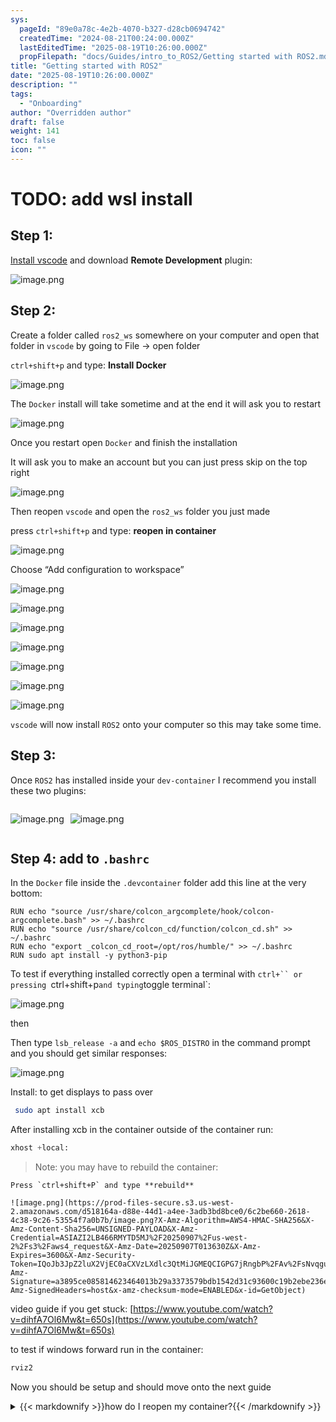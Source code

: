 ```yaml
---
sys:
  pageId: "89e0a78c-4e2b-4070-b327-d28cb0694742"
  createdTime: "2024-08-21T00:24:00.000Z"
  lastEditedTime: "2025-08-19T10:26:00.000Z"
  propFilepath: "docs/Guides/intro_to_ROS2/Getting started with ROS2.md"
title: "Getting started with ROS2"
date: "2025-08-19T10:26:00.000Z"
description: ""
tags:
  - "Onboarding"
author: "Overridden author"
draft: false
weight: 141
toc: false
icon: ""
---
```


# TODO: add wsl install

## Step 1:

[Install vscode](https://code.visualstudio.com/download) and download **Remote Development** plugin:

![image.png](https://prod-files-secure.s3.us-west-2.amazonaws.com/d518164a-d88e-44d1-a4ee-3adb3bd8bce0/efb52993-1881-4a40-b95e-6f020334f022/image.png?X-Amz-Algorithm=AWS4-HMAC-SHA256&X-Amz-Content-Sha256=UNSIGNED-PAYLOAD&X-Amz-Credential=ASIAZI2LB4666FG7DFWJ%2F20250907%2Fus-west-2%2Fs3%2Faws4_request&X-Amz-Date=20250907T013627Z&X-Amz-Expires=3600&X-Amz-Security-Token=IQoJb3JpZ2luX2VjEC0aCXVzLXdlc3QtMiJHMEUCIQDFfsblfCWb8gfGVpbePg5YALF9uLEgfsqtLzQhNzoppAIgRxnjvy8GpOjHI31MNIXWo0RHxZo3NpVnuU%2BzPQX0OVQqiAQIlv%2F%2F%2F%2F%2F%2F%2F%2F%2F%2FARAAGgw2Mzc0MjMxODM4MDUiDCWt51YklnKPfdoi3ircA54IAEC8bmAdt4Obu8zF1VAlxg0wKXJuz%2FaMG6P4OtfAuhtqcg9%2Bz8d6SWyAgnW8bnEfwa%2FQpuj7tHAJMUIsPGhoTIW4UDSTwXMuDXeF4YiH4aMZyCdu%2BZsKSF3l6j7l1j7r0DPVOyyCGRlLPmBLMh1SK6wklnTU8%2Fz%2BWYVCyYqW0VBItBjmPhRiuEtfp7zimunL1EbKcVq%2BUsf633LPc7vTbN89mR%2Fnfmd2Z3EYHm9caiRFxofsi9udiwF8UItz8exxL3NrXjoryJZHokoDj5uGFjIEi7KUTCvWSnw9%2F68IOHuvDIu095oSA6ksGI73QhzOPfYgvrzJ%2FR30NQOG1yOjq8sKZkUMpmW%2BT%2B5D4CCx%2F5IsodKpBlpVBy%2FHEx0wCTNyRGimXVuJC5RTzS2r0fIUcWBCvQ9S%2FYfFLE99V80HfYWdmfLcLVkEJgsYxNZP7PRBCcQi0u9lhMonRfjEeM8hbEgjzsHdBkReYVDHp6P6haX1BXbJ4ypTFr89VlOMxyL%2Fru9OZnfOHfxlzFZravAbmnQ%2F%2BPZJCHOly%2B3KUaRQBOAcZYTAve8j4NF886fezycNltn5se5Mpj5NUjpP9PAZdzR3e6j30G7%2FfdAIGimXTE83aTwhqgEssfspMKfE8sUGOqUBE4GBAk7faVH1csZnb7mq8lkYoe0OzILtSdq99U6xvdzKstq%2BC9joOQJ4THF2g6%2FUC%2F5JthQs%2BzY1va9VlRYWcbzyQM1N7l1Oaz5p7Xh9vRs%2FIziCO6DfFCBzSUjqLgvzEvFbAT65EyZuiYRaLUeGoTbSozi%2BYtvGCKUD2chsggZj%2BESyjJD3TJ9B2AI4zH9X75Dq1N%2Bi0AdhBVb8%2BNlWhmuwzeRd&X-Amz-Signature=1cae909007eab7c044ff2c2c7a5d9f72ec76855989de6bd9c21a8dec2f709ab6&X-Amz-SignedHeaders=host&x-amz-checksum-mode=ENABLED&x-id=GetObject)

## Step 2:

Create a folder called `ros2_ws` somewhere on your computer and open that folder in `vscode` by going to File → open folder 

`ctrl+shift+p` and type: **Install Docker**

![image.png](https://prod-files-secure.s3.us-west-2.amazonaws.com/d518164a-d88e-44d1-a4ee-3adb3bd8bce0/2269dc0e-1cd5-47ff-bceb-c04ad9b2eab0/image.png?X-Amz-Algorithm=AWS4-HMAC-SHA256&X-Amz-Content-Sha256=UNSIGNED-PAYLOAD&X-Amz-Credential=ASIAZI2LB4666FG7DFWJ%2F20250907%2Fus-west-2%2Fs3%2Faws4_request&X-Amz-Date=20250907T013627Z&X-Amz-Expires=3600&X-Amz-Security-Token=IQoJb3JpZ2luX2VjEC0aCXVzLXdlc3QtMiJHMEUCIQDFfsblfCWb8gfGVpbePg5YALF9uLEgfsqtLzQhNzoppAIgRxnjvy8GpOjHI31MNIXWo0RHxZo3NpVnuU%2BzPQX0OVQqiAQIlv%2F%2F%2F%2F%2F%2F%2F%2F%2F%2FARAAGgw2Mzc0MjMxODM4MDUiDCWt51YklnKPfdoi3ircA54IAEC8bmAdt4Obu8zF1VAlxg0wKXJuz%2FaMG6P4OtfAuhtqcg9%2Bz8d6SWyAgnW8bnEfwa%2FQpuj7tHAJMUIsPGhoTIW4UDSTwXMuDXeF4YiH4aMZyCdu%2BZsKSF3l6j7l1j7r0DPVOyyCGRlLPmBLMh1SK6wklnTU8%2Fz%2BWYVCyYqW0VBItBjmPhRiuEtfp7zimunL1EbKcVq%2BUsf633LPc7vTbN89mR%2Fnfmd2Z3EYHm9caiRFxofsi9udiwF8UItz8exxL3NrXjoryJZHokoDj5uGFjIEi7KUTCvWSnw9%2F68IOHuvDIu095oSA6ksGI73QhzOPfYgvrzJ%2FR30NQOG1yOjq8sKZkUMpmW%2BT%2B5D4CCx%2F5IsodKpBlpVBy%2FHEx0wCTNyRGimXVuJC5RTzS2r0fIUcWBCvQ9S%2FYfFLE99V80HfYWdmfLcLVkEJgsYxNZP7PRBCcQi0u9lhMonRfjEeM8hbEgjzsHdBkReYVDHp6P6haX1BXbJ4ypTFr89VlOMxyL%2Fru9OZnfOHfxlzFZravAbmnQ%2F%2BPZJCHOly%2B3KUaRQBOAcZYTAve8j4NF886fezycNltn5se5Mpj5NUjpP9PAZdzR3e6j30G7%2FfdAIGimXTE83aTwhqgEssfspMKfE8sUGOqUBE4GBAk7faVH1csZnb7mq8lkYoe0OzILtSdq99U6xvdzKstq%2BC9joOQJ4THF2g6%2FUC%2F5JthQs%2BzY1va9VlRYWcbzyQM1N7l1Oaz5p7Xh9vRs%2FIziCO6DfFCBzSUjqLgvzEvFbAT65EyZuiYRaLUeGoTbSozi%2BYtvGCKUD2chsggZj%2BESyjJD3TJ9B2AI4zH9X75Dq1N%2Bi0AdhBVb8%2BNlWhmuwzeRd&X-Amz-Signature=964c88d2cb260f5b32d6f29cac6d3364c7644972ec6cd39d5f226e94ee2c3fa0&X-Amz-SignedHeaders=host&x-amz-checksum-mode=ENABLED&x-id=GetObject)

The `Docker` install will take sometime and at the end it will ask you to restart

![image.png](https://prod-files-secure.s3.us-west-2.amazonaws.com/d518164a-d88e-44d1-a4ee-3adb3bd8bce0/ed233f78-be33-4b1f-b89c-9c346c0e961e/image.png?X-Amz-Algorithm=AWS4-HMAC-SHA256&X-Amz-Content-Sha256=UNSIGNED-PAYLOAD&X-Amz-Credential=ASIAZI2LB4666FG7DFWJ%2F20250907%2Fus-west-2%2Fs3%2Faws4_request&X-Amz-Date=20250907T013627Z&X-Amz-Expires=3600&X-Amz-Security-Token=IQoJb3JpZ2luX2VjEC0aCXVzLXdlc3QtMiJHMEUCIQDFfsblfCWb8gfGVpbePg5YALF9uLEgfsqtLzQhNzoppAIgRxnjvy8GpOjHI31MNIXWo0RHxZo3NpVnuU%2BzPQX0OVQqiAQIlv%2F%2F%2F%2F%2F%2F%2F%2F%2F%2FARAAGgw2Mzc0MjMxODM4MDUiDCWt51YklnKPfdoi3ircA54IAEC8bmAdt4Obu8zF1VAlxg0wKXJuz%2FaMG6P4OtfAuhtqcg9%2Bz8d6SWyAgnW8bnEfwa%2FQpuj7tHAJMUIsPGhoTIW4UDSTwXMuDXeF4YiH4aMZyCdu%2BZsKSF3l6j7l1j7r0DPVOyyCGRlLPmBLMh1SK6wklnTU8%2Fz%2BWYVCyYqW0VBItBjmPhRiuEtfp7zimunL1EbKcVq%2BUsf633LPc7vTbN89mR%2Fnfmd2Z3EYHm9caiRFxofsi9udiwF8UItz8exxL3NrXjoryJZHokoDj5uGFjIEi7KUTCvWSnw9%2F68IOHuvDIu095oSA6ksGI73QhzOPfYgvrzJ%2FR30NQOG1yOjq8sKZkUMpmW%2BT%2B5D4CCx%2F5IsodKpBlpVBy%2FHEx0wCTNyRGimXVuJC5RTzS2r0fIUcWBCvQ9S%2FYfFLE99V80HfYWdmfLcLVkEJgsYxNZP7PRBCcQi0u9lhMonRfjEeM8hbEgjzsHdBkReYVDHp6P6haX1BXbJ4ypTFr89VlOMxyL%2Fru9OZnfOHfxlzFZravAbmnQ%2F%2BPZJCHOly%2B3KUaRQBOAcZYTAve8j4NF886fezycNltn5se5Mpj5NUjpP9PAZdzR3e6j30G7%2FfdAIGimXTE83aTwhqgEssfspMKfE8sUGOqUBE4GBAk7faVH1csZnb7mq8lkYoe0OzILtSdq99U6xvdzKstq%2BC9joOQJ4THF2g6%2FUC%2F5JthQs%2BzY1va9VlRYWcbzyQM1N7l1Oaz5p7Xh9vRs%2FIziCO6DfFCBzSUjqLgvzEvFbAT65EyZuiYRaLUeGoTbSozi%2BYtvGCKUD2chsggZj%2BESyjJD3TJ9B2AI4zH9X75Dq1N%2Bi0AdhBVb8%2BNlWhmuwzeRd&X-Amz-Signature=d07f9d8e0c5bb90736a318cc871cb5f67de5d461697777c41849e940c8c6faab&X-Amz-SignedHeaders=host&x-amz-checksum-mode=ENABLED&x-id=GetObject)

Once you restart open `Docker` and finish the installation

It will ask you to make an account but you can just press skip on the top right

![image.png](https://prod-files-secure.s3.us-west-2.amazonaws.com/d518164a-d88e-44d1-a4ee-3adb3bd8bce0/21010ad9-1659-4fd9-9f59-9932a09b2a3d/image.png?X-Amz-Algorithm=AWS4-HMAC-SHA256&X-Amz-Content-Sha256=UNSIGNED-PAYLOAD&X-Amz-Credential=ASIAZI2LB4666FG7DFWJ%2F20250907%2Fus-west-2%2Fs3%2Faws4_request&X-Amz-Date=20250907T013627Z&X-Amz-Expires=3600&X-Amz-Security-Token=IQoJb3JpZ2luX2VjEC0aCXVzLXdlc3QtMiJHMEUCIQDFfsblfCWb8gfGVpbePg5YALF9uLEgfsqtLzQhNzoppAIgRxnjvy8GpOjHI31MNIXWo0RHxZo3NpVnuU%2BzPQX0OVQqiAQIlv%2F%2F%2F%2F%2F%2F%2F%2F%2F%2FARAAGgw2Mzc0MjMxODM4MDUiDCWt51YklnKPfdoi3ircA54IAEC8bmAdt4Obu8zF1VAlxg0wKXJuz%2FaMG6P4OtfAuhtqcg9%2Bz8d6SWyAgnW8bnEfwa%2FQpuj7tHAJMUIsPGhoTIW4UDSTwXMuDXeF4YiH4aMZyCdu%2BZsKSF3l6j7l1j7r0DPVOyyCGRlLPmBLMh1SK6wklnTU8%2Fz%2BWYVCyYqW0VBItBjmPhRiuEtfp7zimunL1EbKcVq%2BUsf633LPc7vTbN89mR%2Fnfmd2Z3EYHm9caiRFxofsi9udiwF8UItz8exxL3NrXjoryJZHokoDj5uGFjIEi7KUTCvWSnw9%2F68IOHuvDIu095oSA6ksGI73QhzOPfYgvrzJ%2FR30NQOG1yOjq8sKZkUMpmW%2BT%2B5D4CCx%2F5IsodKpBlpVBy%2FHEx0wCTNyRGimXVuJC5RTzS2r0fIUcWBCvQ9S%2FYfFLE99V80HfYWdmfLcLVkEJgsYxNZP7PRBCcQi0u9lhMonRfjEeM8hbEgjzsHdBkReYVDHp6P6haX1BXbJ4ypTFr89VlOMxyL%2Fru9OZnfOHfxlzFZravAbmnQ%2F%2BPZJCHOly%2B3KUaRQBOAcZYTAve8j4NF886fezycNltn5se5Mpj5NUjpP9PAZdzR3e6j30G7%2FfdAIGimXTE83aTwhqgEssfspMKfE8sUGOqUBE4GBAk7faVH1csZnb7mq8lkYoe0OzILtSdq99U6xvdzKstq%2BC9joOQJ4THF2g6%2FUC%2F5JthQs%2BzY1va9VlRYWcbzyQM1N7l1Oaz5p7Xh9vRs%2FIziCO6DfFCBzSUjqLgvzEvFbAT65EyZuiYRaLUeGoTbSozi%2BYtvGCKUD2chsggZj%2BESyjJD3TJ9B2AI4zH9X75Dq1N%2Bi0AdhBVb8%2BNlWhmuwzeRd&X-Amz-Signature=425ba69e4af33e8eb700ae4709e1e7c647e7ef363b1d68ff9a80af63c41c7e59&X-Amz-SignedHeaders=host&x-amz-checksum-mode=ENABLED&x-id=GetObject)

Then reopen `vscode` and open the `ros2_ws` folder you just made

press `ctrl+shift+p` and type: **reopen in container**

![image.png](https://prod-files-secure.s3.us-west-2.amazonaws.com/d518164a-d88e-44d1-a4ee-3adb3bd8bce0/4e93b8c2-41ad-488c-8095-c74205196118/image.png?X-Amz-Algorithm=AWS4-HMAC-SHA256&X-Amz-Content-Sha256=UNSIGNED-PAYLOAD&X-Amz-Credential=ASIAZI2LB4666FG7DFWJ%2F20250907%2Fus-west-2%2Fs3%2Faws4_request&X-Amz-Date=20250907T013627Z&X-Amz-Expires=3600&X-Amz-Security-Token=IQoJb3JpZ2luX2VjEC0aCXVzLXdlc3QtMiJHMEUCIQDFfsblfCWb8gfGVpbePg5YALF9uLEgfsqtLzQhNzoppAIgRxnjvy8GpOjHI31MNIXWo0RHxZo3NpVnuU%2BzPQX0OVQqiAQIlv%2F%2F%2F%2F%2F%2F%2F%2F%2F%2FARAAGgw2Mzc0MjMxODM4MDUiDCWt51YklnKPfdoi3ircA54IAEC8bmAdt4Obu8zF1VAlxg0wKXJuz%2FaMG6P4OtfAuhtqcg9%2Bz8d6SWyAgnW8bnEfwa%2FQpuj7tHAJMUIsPGhoTIW4UDSTwXMuDXeF4YiH4aMZyCdu%2BZsKSF3l6j7l1j7r0DPVOyyCGRlLPmBLMh1SK6wklnTU8%2Fz%2BWYVCyYqW0VBItBjmPhRiuEtfp7zimunL1EbKcVq%2BUsf633LPc7vTbN89mR%2Fnfmd2Z3EYHm9caiRFxofsi9udiwF8UItz8exxL3NrXjoryJZHokoDj5uGFjIEi7KUTCvWSnw9%2F68IOHuvDIu095oSA6ksGI73QhzOPfYgvrzJ%2FR30NQOG1yOjq8sKZkUMpmW%2BT%2B5D4CCx%2F5IsodKpBlpVBy%2FHEx0wCTNyRGimXVuJC5RTzS2r0fIUcWBCvQ9S%2FYfFLE99V80HfYWdmfLcLVkEJgsYxNZP7PRBCcQi0u9lhMonRfjEeM8hbEgjzsHdBkReYVDHp6P6haX1BXbJ4ypTFr89VlOMxyL%2Fru9OZnfOHfxlzFZravAbmnQ%2F%2BPZJCHOly%2B3KUaRQBOAcZYTAve8j4NF886fezycNltn5se5Mpj5NUjpP9PAZdzR3e6j30G7%2FfdAIGimXTE83aTwhqgEssfspMKfE8sUGOqUBE4GBAk7faVH1csZnb7mq8lkYoe0OzILtSdq99U6xvdzKstq%2BC9joOQJ4THF2g6%2FUC%2F5JthQs%2BzY1va9VlRYWcbzyQM1N7l1Oaz5p7Xh9vRs%2FIziCO6DfFCBzSUjqLgvzEvFbAT65EyZuiYRaLUeGoTbSozi%2BYtvGCKUD2chsggZj%2BESyjJD3TJ9B2AI4zH9X75Dq1N%2Bi0AdhBVb8%2BNlWhmuwzeRd&X-Amz-Signature=229c4350af2714d7a31c33de975ca9691091ee404ce363cee706283c3b033933&X-Amz-SignedHeaders=host&x-amz-checksum-mode=ENABLED&x-id=GetObject)

Choose “Add configuration to workspace”

![image.png](https://prod-files-secure.s3.us-west-2.amazonaws.com/d518164a-d88e-44d1-a4ee-3adb3bd8bce0/9560b282-5060-4989-ba37-97e7b2c22476/image.png?X-Amz-Algorithm=AWS4-HMAC-SHA256&X-Amz-Content-Sha256=UNSIGNED-PAYLOAD&X-Amz-Credential=ASIAZI2LB4666FG7DFWJ%2F20250907%2Fus-west-2%2Fs3%2Faws4_request&X-Amz-Date=20250907T013627Z&X-Amz-Expires=3600&X-Amz-Security-Token=IQoJb3JpZ2luX2VjEC0aCXVzLXdlc3QtMiJHMEUCIQDFfsblfCWb8gfGVpbePg5YALF9uLEgfsqtLzQhNzoppAIgRxnjvy8GpOjHI31MNIXWo0RHxZo3NpVnuU%2BzPQX0OVQqiAQIlv%2F%2F%2F%2F%2F%2F%2F%2F%2F%2FARAAGgw2Mzc0MjMxODM4MDUiDCWt51YklnKPfdoi3ircA54IAEC8bmAdt4Obu8zF1VAlxg0wKXJuz%2FaMG6P4OtfAuhtqcg9%2Bz8d6SWyAgnW8bnEfwa%2FQpuj7tHAJMUIsPGhoTIW4UDSTwXMuDXeF4YiH4aMZyCdu%2BZsKSF3l6j7l1j7r0DPVOyyCGRlLPmBLMh1SK6wklnTU8%2Fz%2BWYVCyYqW0VBItBjmPhRiuEtfp7zimunL1EbKcVq%2BUsf633LPc7vTbN89mR%2Fnfmd2Z3EYHm9caiRFxofsi9udiwF8UItz8exxL3NrXjoryJZHokoDj5uGFjIEi7KUTCvWSnw9%2F68IOHuvDIu095oSA6ksGI73QhzOPfYgvrzJ%2FR30NQOG1yOjq8sKZkUMpmW%2BT%2B5D4CCx%2F5IsodKpBlpVBy%2FHEx0wCTNyRGimXVuJC5RTzS2r0fIUcWBCvQ9S%2FYfFLE99V80HfYWdmfLcLVkEJgsYxNZP7PRBCcQi0u9lhMonRfjEeM8hbEgjzsHdBkReYVDHp6P6haX1BXbJ4ypTFr89VlOMxyL%2Fru9OZnfOHfxlzFZravAbmnQ%2F%2BPZJCHOly%2B3KUaRQBOAcZYTAve8j4NF886fezycNltn5se5Mpj5NUjpP9PAZdzR3e6j30G7%2FfdAIGimXTE83aTwhqgEssfspMKfE8sUGOqUBE4GBAk7faVH1csZnb7mq8lkYoe0OzILtSdq99U6xvdzKstq%2BC9joOQJ4THF2g6%2FUC%2F5JthQs%2BzY1va9VlRYWcbzyQM1N7l1Oaz5p7Xh9vRs%2FIziCO6DfFCBzSUjqLgvzEvFbAT65EyZuiYRaLUeGoTbSozi%2BYtvGCKUD2chsggZj%2BESyjJD3TJ9B2AI4zH9X75Dq1N%2Bi0AdhBVb8%2BNlWhmuwzeRd&X-Amz-Signature=92926e998b423b9b6e74dc618013110e0b37cbf5c7365301cafb61eb8ca8dc7c&X-Amz-SignedHeaders=host&x-amz-checksum-mode=ENABLED&x-id=GetObject)

![image.png](https://prod-files-secure.s3.us-west-2.amazonaws.com/d518164a-d88e-44d1-a4ee-3adb3bd8bce0/2ee63f81-886b-48e8-a553-dc6e5eac99e4/image.png?X-Amz-Algorithm=AWS4-HMAC-SHA256&X-Amz-Content-Sha256=UNSIGNED-PAYLOAD&X-Amz-Credential=ASIAZI2LB4666FG7DFWJ%2F20250907%2Fus-west-2%2Fs3%2Faws4_request&X-Amz-Date=20250907T013627Z&X-Amz-Expires=3600&X-Amz-Security-Token=IQoJb3JpZ2luX2VjEC0aCXVzLXdlc3QtMiJHMEUCIQDFfsblfCWb8gfGVpbePg5YALF9uLEgfsqtLzQhNzoppAIgRxnjvy8GpOjHI31MNIXWo0RHxZo3NpVnuU%2BzPQX0OVQqiAQIlv%2F%2F%2F%2F%2F%2F%2F%2F%2F%2FARAAGgw2Mzc0MjMxODM4MDUiDCWt51YklnKPfdoi3ircA54IAEC8bmAdt4Obu8zF1VAlxg0wKXJuz%2FaMG6P4OtfAuhtqcg9%2Bz8d6SWyAgnW8bnEfwa%2FQpuj7tHAJMUIsPGhoTIW4UDSTwXMuDXeF4YiH4aMZyCdu%2BZsKSF3l6j7l1j7r0DPVOyyCGRlLPmBLMh1SK6wklnTU8%2Fz%2BWYVCyYqW0VBItBjmPhRiuEtfp7zimunL1EbKcVq%2BUsf633LPc7vTbN89mR%2Fnfmd2Z3EYHm9caiRFxofsi9udiwF8UItz8exxL3NrXjoryJZHokoDj5uGFjIEi7KUTCvWSnw9%2F68IOHuvDIu095oSA6ksGI73QhzOPfYgvrzJ%2FR30NQOG1yOjq8sKZkUMpmW%2BT%2B5D4CCx%2F5IsodKpBlpVBy%2FHEx0wCTNyRGimXVuJC5RTzS2r0fIUcWBCvQ9S%2FYfFLE99V80HfYWdmfLcLVkEJgsYxNZP7PRBCcQi0u9lhMonRfjEeM8hbEgjzsHdBkReYVDHp6P6haX1BXbJ4ypTFr89VlOMxyL%2Fru9OZnfOHfxlzFZravAbmnQ%2F%2BPZJCHOly%2B3KUaRQBOAcZYTAve8j4NF886fezycNltn5se5Mpj5NUjpP9PAZdzR3e6j30G7%2FfdAIGimXTE83aTwhqgEssfspMKfE8sUGOqUBE4GBAk7faVH1csZnb7mq8lkYoe0OzILtSdq99U6xvdzKstq%2BC9joOQJ4THF2g6%2FUC%2F5JthQs%2BzY1va9VlRYWcbzyQM1N7l1Oaz5p7Xh9vRs%2FIziCO6DfFCBzSUjqLgvzEvFbAT65EyZuiYRaLUeGoTbSozi%2BYtvGCKUD2chsggZj%2BESyjJD3TJ9B2AI4zH9X75Dq1N%2Bi0AdhBVb8%2BNlWhmuwzeRd&X-Amz-Signature=ed13595102a1d7efb028a5211ff911c85ee0a81897afab56f5bc8e8148ae6141&X-Amz-SignedHeaders=host&x-amz-checksum-mode=ENABLED&x-id=GetObject)

![image.png](https://prod-files-secure.s3.us-west-2.amazonaws.com/d518164a-d88e-44d1-a4ee-3adb3bd8bce0/e0fd626c-c8b6-4b2c-95d1-fa4c26514504/image.png?X-Amz-Algorithm=AWS4-HMAC-SHA256&X-Amz-Content-Sha256=UNSIGNED-PAYLOAD&X-Amz-Credential=ASIAZI2LB4666FG7DFWJ%2F20250907%2Fus-west-2%2Fs3%2Faws4_request&X-Amz-Date=20250907T013627Z&X-Amz-Expires=3600&X-Amz-Security-Token=IQoJb3JpZ2luX2VjEC0aCXVzLXdlc3QtMiJHMEUCIQDFfsblfCWb8gfGVpbePg5YALF9uLEgfsqtLzQhNzoppAIgRxnjvy8GpOjHI31MNIXWo0RHxZo3NpVnuU%2BzPQX0OVQqiAQIlv%2F%2F%2F%2F%2F%2F%2F%2F%2F%2FARAAGgw2Mzc0MjMxODM4MDUiDCWt51YklnKPfdoi3ircA54IAEC8bmAdt4Obu8zF1VAlxg0wKXJuz%2FaMG6P4OtfAuhtqcg9%2Bz8d6SWyAgnW8bnEfwa%2FQpuj7tHAJMUIsPGhoTIW4UDSTwXMuDXeF4YiH4aMZyCdu%2BZsKSF3l6j7l1j7r0DPVOyyCGRlLPmBLMh1SK6wklnTU8%2Fz%2BWYVCyYqW0VBItBjmPhRiuEtfp7zimunL1EbKcVq%2BUsf633LPc7vTbN89mR%2Fnfmd2Z3EYHm9caiRFxofsi9udiwF8UItz8exxL3NrXjoryJZHokoDj5uGFjIEi7KUTCvWSnw9%2F68IOHuvDIu095oSA6ksGI73QhzOPfYgvrzJ%2FR30NQOG1yOjq8sKZkUMpmW%2BT%2B5D4CCx%2F5IsodKpBlpVBy%2FHEx0wCTNyRGimXVuJC5RTzS2r0fIUcWBCvQ9S%2FYfFLE99V80HfYWdmfLcLVkEJgsYxNZP7PRBCcQi0u9lhMonRfjEeM8hbEgjzsHdBkReYVDHp6P6haX1BXbJ4ypTFr89VlOMxyL%2Fru9OZnfOHfxlzFZravAbmnQ%2F%2BPZJCHOly%2B3KUaRQBOAcZYTAve8j4NF886fezycNltn5se5Mpj5NUjpP9PAZdzR3e6j30G7%2FfdAIGimXTE83aTwhqgEssfspMKfE8sUGOqUBE4GBAk7faVH1csZnb7mq8lkYoe0OzILtSdq99U6xvdzKstq%2BC9joOQJ4THF2g6%2FUC%2F5JthQs%2BzY1va9VlRYWcbzyQM1N7l1Oaz5p7Xh9vRs%2FIziCO6DfFCBzSUjqLgvzEvFbAT65EyZuiYRaLUeGoTbSozi%2BYtvGCKUD2chsggZj%2BESyjJD3TJ9B2AI4zH9X75Dq1N%2Bi0AdhBVb8%2BNlWhmuwzeRd&X-Amz-Signature=1ec39dfb90a40f9f91b3fd7563f33cfefa764ebafea8c50d9a524a93ba9d4601&X-Amz-SignedHeaders=host&x-amz-checksum-mode=ENABLED&x-id=GetObject)

![image.png](https://prod-files-secure.s3.us-west-2.amazonaws.com/d518164a-d88e-44d1-a4ee-3adb3bd8bce0/a2e13f50-d2ab-4719-a4c2-7ced634bfc9d/image.png?X-Amz-Algorithm=AWS4-HMAC-SHA256&X-Amz-Content-Sha256=UNSIGNED-PAYLOAD&X-Amz-Credential=ASIAZI2LB4666FG7DFWJ%2F20250907%2Fus-west-2%2Fs3%2Faws4_request&X-Amz-Date=20250907T013627Z&X-Amz-Expires=3600&X-Amz-Security-Token=IQoJb3JpZ2luX2VjEC0aCXVzLXdlc3QtMiJHMEUCIQDFfsblfCWb8gfGVpbePg5YALF9uLEgfsqtLzQhNzoppAIgRxnjvy8GpOjHI31MNIXWo0RHxZo3NpVnuU%2BzPQX0OVQqiAQIlv%2F%2F%2F%2F%2F%2F%2F%2F%2F%2FARAAGgw2Mzc0MjMxODM4MDUiDCWt51YklnKPfdoi3ircA54IAEC8bmAdt4Obu8zF1VAlxg0wKXJuz%2FaMG6P4OtfAuhtqcg9%2Bz8d6SWyAgnW8bnEfwa%2FQpuj7tHAJMUIsPGhoTIW4UDSTwXMuDXeF4YiH4aMZyCdu%2BZsKSF3l6j7l1j7r0DPVOyyCGRlLPmBLMh1SK6wklnTU8%2Fz%2BWYVCyYqW0VBItBjmPhRiuEtfp7zimunL1EbKcVq%2BUsf633LPc7vTbN89mR%2Fnfmd2Z3EYHm9caiRFxofsi9udiwF8UItz8exxL3NrXjoryJZHokoDj5uGFjIEi7KUTCvWSnw9%2F68IOHuvDIu095oSA6ksGI73QhzOPfYgvrzJ%2FR30NQOG1yOjq8sKZkUMpmW%2BT%2B5D4CCx%2F5IsodKpBlpVBy%2FHEx0wCTNyRGimXVuJC5RTzS2r0fIUcWBCvQ9S%2FYfFLE99V80HfYWdmfLcLVkEJgsYxNZP7PRBCcQi0u9lhMonRfjEeM8hbEgjzsHdBkReYVDHp6P6haX1BXbJ4ypTFr89VlOMxyL%2Fru9OZnfOHfxlzFZravAbmnQ%2F%2BPZJCHOly%2B3KUaRQBOAcZYTAve8j4NF886fezycNltn5se5Mpj5NUjpP9PAZdzR3e6j30G7%2FfdAIGimXTE83aTwhqgEssfspMKfE8sUGOqUBE4GBAk7faVH1csZnb7mq8lkYoe0OzILtSdq99U6xvdzKstq%2BC9joOQJ4THF2g6%2FUC%2F5JthQs%2BzY1va9VlRYWcbzyQM1N7l1Oaz5p7Xh9vRs%2FIziCO6DfFCBzSUjqLgvzEvFbAT65EyZuiYRaLUeGoTbSozi%2BYtvGCKUD2chsggZj%2BESyjJD3TJ9B2AI4zH9X75Dq1N%2Bi0AdhBVb8%2BNlWhmuwzeRd&X-Amz-Signature=e76889b6927dfd0c8bee0be165c5147f7938cbf9e94f73a5b48d5a86cf7f848d&X-Amz-SignedHeaders=host&x-amz-checksum-mode=ENABLED&x-id=GetObject)

![image.png](https://prod-files-secure.s3.us-west-2.amazonaws.com/d518164a-d88e-44d1-a4ee-3adb3bd8bce0/6cc478ad-aaba-4bf7-9fcc-403277ab896c/image.png?X-Amz-Algorithm=AWS4-HMAC-SHA256&X-Amz-Content-Sha256=UNSIGNED-PAYLOAD&X-Amz-Credential=ASIAZI2LB4666FG7DFWJ%2F20250907%2Fus-west-2%2Fs3%2Faws4_request&X-Amz-Date=20250907T013627Z&X-Amz-Expires=3600&X-Amz-Security-Token=IQoJb3JpZ2luX2VjEC0aCXVzLXdlc3QtMiJHMEUCIQDFfsblfCWb8gfGVpbePg5YALF9uLEgfsqtLzQhNzoppAIgRxnjvy8GpOjHI31MNIXWo0RHxZo3NpVnuU%2BzPQX0OVQqiAQIlv%2F%2F%2F%2F%2F%2F%2F%2F%2F%2FARAAGgw2Mzc0MjMxODM4MDUiDCWt51YklnKPfdoi3ircA54IAEC8bmAdt4Obu8zF1VAlxg0wKXJuz%2FaMG6P4OtfAuhtqcg9%2Bz8d6SWyAgnW8bnEfwa%2FQpuj7tHAJMUIsPGhoTIW4UDSTwXMuDXeF4YiH4aMZyCdu%2BZsKSF3l6j7l1j7r0DPVOyyCGRlLPmBLMh1SK6wklnTU8%2Fz%2BWYVCyYqW0VBItBjmPhRiuEtfp7zimunL1EbKcVq%2BUsf633LPc7vTbN89mR%2Fnfmd2Z3EYHm9caiRFxofsi9udiwF8UItz8exxL3NrXjoryJZHokoDj5uGFjIEi7KUTCvWSnw9%2F68IOHuvDIu095oSA6ksGI73QhzOPfYgvrzJ%2FR30NQOG1yOjq8sKZkUMpmW%2BT%2B5D4CCx%2F5IsodKpBlpVBy%2FHEx0wCTNyRGimXVuJC5RTzS2r0fIUcWBCvQ9S%2FYfFLE99V80HfYWdmfLcLVkEJgsYxNZP7PRBCcQi0u9lhMonRfjEeM8hbEgjzsHdBkReYVDHp6P6haX1BXbJ4ypTFr89VlOMxyL%2Fru9OZnfOHfxlzFZravAbmnQ%2F%2BPZJCHOly%2B3KUaRQBOAcZYTAve8j4NF886fezycNltn5se5Mpj5NUjpP9PAZdzR3e6j30G7%2FfdAIGimXTE83aTwhqgEssfspMKfE8sUGOqUBE4GBAk7faVH1csZnb7mq8lkYoe0OzILtSdq99U6xvdzKstq%2BC9joOQJ4THF2g6%2FUC%2F5JthQs%2BzY1va9VlRYWcbzyQM1N7l1Oaz5p7Xh9vRs%2FIziCO6DfFCBzSUjqLgvzEvFbAT65EyZuiYRaLUeGoTbSozi%2BYtvGCKUD2chsggZj%2BESyjJD3TJ9B2AI4zH9X75Dq1N%2Bi0AdhBVb8%2BNlWhmuwzeRd&X-Amz-Signature=b2574b9f69bd7a857882b76bc028191ddc6815e78308ee16b69e0e4952ecd4af&X-Amz-SignedHeaders=host&x-amz-checksum-mode=ENABLED&x-id=GetObject)

![image.png](https://prod-files-secure.s3.us-west-2.amazonaws.com/d518164a-d88e-44d1-a4ee-3adb3bd8bce0/53255b28-f75e-430f-b9e3-c0ac8577e42b/image.png?X-Amz-Algorithm=AWS4-HMAC-SHA256&X-Amz-Content-Sha256=UNSIGNED-PAYLOAD&X-Amz-Credential=ASIAZI2LB4666FG7DFWJ%2F20250907%2Fus-west-2%2Fs3%2Faws4_request&X-Amz-Date=20250907T013627Z&X-Amz-Expires=3600&X-Amz-Security-Token=IQoJb3JpZ2luX2VjEC0aCXVzLXdlc3QtMiJHMEUCIQDFfsblfCWb8gfGVpbePg5YALF9uLEgfsqtLzQhNzoppAIgRxnjvy8GpOjHI31MNIXWo0RHxZo3NpVnuU%2BzPQX0OVQqiAQIlv%2F%2F%2F%2F%2F%2F%2F%2F%2F%2FARAAGgw2Mzc0MjMxODM4MDUiDCWt51YklnKPfdoi3ircA54IAEC8bmAdt4Obu8zF1VAlxg0wKXJuz%2FaMG6P4OtfAuhtqcg9%2Bz8d6SWyAgnW8bnEfwa%2FQpuj7tHAJMUIsPGhoTIW4UDSTwXMuDXeF4YiH4aMZyCdu%2BZsKSF3l6j7l1j7r0DPVOyyCGRlLPmBLMh1SK6wklnTU8%2Fz%2BWYVCyYqW0VBItBjmPhRiuEtfp7zimunL1EbKcVq%2BUsf633LPc7vTbN89mR%2Fnfmd2Z3EYHm9caiRFxofsi9udiwF8UItz8exxL3NrXjoryJZHokoDj5uGFjIEi7KUTCvWSnw9%2F68IOHuvDIu095oSA6ksGI73QhzOPfYgvrzJ%2FR30NQOG1yOjq8sKZkUMpmW%2BT%2B5D4CCx%2F5IsodKpBlpVBy%2FHEx0wCTNyRGimXVuJC5RTzS2r0fIUcWBCvQ9S%2FYfFLE99V80HfYWdmfLcLVkEJgsYxNZP7PRBCcQi0u9lhMonRfjEeM8hbEgjzsHdBkReYVDHp6P6haX1BXbJ4ypTFr89VlOMxyL%2Fru9OZnfOHfxlzFZravAbmnQ%2F%2BPZJCHOly%2B3KUaRQBOAcZYTAve8j4NF886fezycNltn5se5Mpj5NUjpP9PAZdzR3e6j30G7%2FfdAIGimXTE83aTwhqgEssfspMKfE8sUGOqUBE4GBAk7faVH1csZnb7mq8lkYoe0OzILtSdq99U6xvdzKstq%2BC9joOQJ4THF2g6%2FUC%2F5JthQs%2BzY1va9VlRYWcbzyQM1N7l1Oaz5p7Xh9vRs%2FIziCO6DfFCBzSUjqLgvzEvFbAT65EyZuiYRaLUeGoTbSozi%2BYtvGCKUD2chsggZj%2BESyjJD3TJ9B2AI4zH9X75Dq1N%2Bi0AdhBVb8%2BNlWhmuwzeRd&X-Amz-Signature=8379d3c0b19a53f4e0994ad2c6c443723e4e7e38e9bf9c97982881b6feed65ce&X-Amz-SignedHeaders=host&x-amz-checksum-mode=ENABLED&x-id=GetObject)

![image.png](https://prod-files-secure.s3.us-west-2.amazonaws.com/d518164a-d88e-44d1-a4ee-3adb3bd8bce0/7c562767-5af9-4ffb-97d1-327bcdf4ee00/image.png?X-Amz-Algorithm=AWS4-HMAC-SHA256&X-Amz-Content-Sha256=UNSIGNED-PAYLOAD&X-Amz-Credential=ASIAZI2LB4666FG7DFWJ%2F20250907%2Fus-west-2%2Fs3%2Faws4_request&X-Amz-Date=20250907T013627Z&X-Amz-Expires=3600&X-Amz-Security-Token=IQoJb3JpZ2luX2VjEC0aCXVzLXdlc3QtMiJHMEUCIQDFfsblfCWb8gfGVpbePg5YALF9uLEgfsqtLzQhNzoppAIgRxnjvy8GpOjHI31MNIXWo0RHxZo3NpVnuU%2BzPQX0OVQqiAQIlv%2F%2F%2F%2F%2F%2F%2F%2F%2F%2FARAAGgw2Mzc0MjMxODM4MDUiDCWt51YklnKPfdoi3ircA54IAEC8bmAdt4Obu8zF1VAlxg0wKXJuz%2FaMG6P4OtfAuhtqcg9%2Bz8d6SWyAgnW8bnEfwa%2FQpuj7tHAJMUIsPGhoTIW4UDSTwXMuDXeF4YiH4aMZyCdu%2BZsKSF3l6j7l1j7r0DPVOyyCGRlLPmBLMh1SK6wklnTU8%2Fz%2BWYVCyYqW0VBItBjmPhRiuEtfp7zimunL1EbKcVq%2BUsf633LPc7vTbN89mR%2Fnfmd2Z3EYHm9caiRFxofsi9udiwF8UItz8exxL3NrXjoryJZHokoDj5uGFjIEi7KUTCvWSnw9%2F68IOHuvDIu095oSA6ksGI73QhzOPfYgvrzJ%2FR30NQOG1yOjq8sKZkUMpmW%2BT%2B5D4CCx%2F5IsodKpBlpVBy%2FHEx0wCTNyRGimXVuJC5RTzS2r0fIUcWBCvQ9S%2FYfFLE99V80HfYWdmfLcLVkEJgsYxNZP7PRBCcQi0u9lhMonRfjEeM8hbEgjzsHdBkReYVDHp6P6haX1BXbJ4ypTFr89VlOMxyL%2Fru9OZnfOHfxlzFZravAbmnQ%2F%2BPZJCHOly%2B3KUaRQBOAcZYTAve8j4NF886fezycNltn5se5Mpj5NUjpP9PAZdzR3e6j30G7%2FfdAIGimXTE83aTwhqgEssfspMKfE8sUGOqUBE4GBAk7faVH1csZnb7mq8lkYoe0OzILtSdq99U6xvdzKstq%2BC9joOQJ4THF2g6%2FUC%2F5JthQs%2BzY1va9VlRYWcbzyQM1N7l1Oaz5p7Xh9vRs%2FIziCO6DfFCBzSUjqLgvzEvFbAT65EyZuiYRaLUeGoTbSozi%2BYtvGCKUD2chsggZj%2BESyjJD3TJ9B2AI4zH9X75Dq1N%2Bi0AdhBVb8%2BNlWhmuwzeRd&X-Amz-Signature=6b90fe5ed4be125f675f83819a7f27c0d7b61bd0e82d77dccb531a7a6878070a&X-Amz-SignedHeaders=host&x-amz-checksum-mode=ENABLED&x-id=GetObject)

`vscode` will now install `ROS2` onto your computer so this may take some time.

## Step 3:

Once `ROS2` has installed inside your `dev-container` I recommend you install these two plugins:

<div style="display: flex;flex-direction: row; column-gap:10px; justify-content: left;">
<div>

![image.png](https://prod-files-secure.s3.us-west-2.amazonaws.com/d518164a-d88e-44d1-a4ee-3adb3bd8bce0/3fc3d550-5a54-4ba1-ba6b-faa01cdb7369/image.png?X-Amz-Algorithm=AWS4-HMAC-SHA256&X-Amz-Content-Sha256=UNSIGNED-PAYLOAD&X-Amz-Credential=ASIAZI2LB466XSI44MKO%2F20250907%2Fus-west-2%2Fs3%2Faws4_request&X-Amz-Date=20250907T013630Z&X-Amz-Expires=3600&X-Amz-Security-Token=IQoJb3JpZ2luX2VjEC0aCXVzLXdlc3QtMiJHMEUCIQC2LrpbQ%2FKKBBPiYqSM1zZpbsfamjChlln4snoUH9lZnwIgQwHiO64BZZpisg93arHSiMgF6JW%2F1BKm6Vl6rxiOr44qiAQIlv%2F%2F%2F%2F%2F%2F%2F%2F%2F%2FARAAGgw2Mzc0MjMxODM4MDUiDPyGnNucwBZdbG0nAircA8GOw0KBeoqmgatw%2FT1k31N%2FuU0fc75q5k9XeN3BCEImizCSHgm5zX%2FMygd5ygY5XbCE69Q0Q8p4i6b4ICLEI7F9Hgj%2BDmpzRQCK74%2Fw63XGGzPknCUSwgS73DlKR3G8w2CACIY%2FQNQG7yCQkMpfhbeaIYKVC9yEg2TKvZAnsbILDZXh841hNOJGWuWTUVrXu2MuHJhGJhY5gdZWa1o5ZSM6BMx1DI66HoY07gqvA9AIIVT9QQlQyypdYDM5qhmNy9dx24xuCI6r8yhZXvABiI2%2FgaI4rBrXiwcC9Y65EtWtcEpglzm%2Bs2RcpmBNuOTwKfrPVUUyxGgYY%2F7BNcjReKq1v3%2FElHvQsCNMEghMMklcw3RQoysNw6Hkcpch1YfOvcFvrNVZO4eJUw8bwOt9avnOdyHgveaYhQeyaaX99ggfcZZZn0U788SRteZriK9NsUjLSG2kDWryoUvBdq7oR97ptStZSL2Q47JIWtCIBXToyEcFtGox6LxM3rgzFM3UDfs5HLFL2Os4f4cbz6sk2b4u4%2BW%2BhN%2B8uz1LJr8B5IXsJs2l9RRrXqw%2ByMmsG4ZDaVRG7Pugmvf2mO9QObub0P88ijJTp13aeZealFr8lZtRGavumY09cRMCy%2BwRMNrD8sUGOqUB6nd2m5DrhkpnzhQskZgclTz0VAV%2FI361J38Ks%2Ff%2BsA9RBjwGusYrok6X7jLZFTKUp%2BA9oHxoZUo9LyXnPxAIVOd2poQu8iIfcqKEZnxOg%2BxLS3anpZcXdeCmjTaU%2FArVpjNUYGLBladlIwIPxsgwNi%2Fcm%2FmWkKzbMPUwHI0wOf2YTwrT8b%2F6atoDZbHBX8HNWxRcU8zgzLmsqP7pbsNk%2BHCb20Ih&X-Amz-Signature=6c3f7afe310fc8bb2728ff8cd8c4b83124fdb3ff0589070364074ae318303766&X-Amz-SignedHeaders=host&x-amz-checksum-mode=ENABLED&x-id=GetObject)

</div>
<div>

![image.png](https://prod-files-secure.s3.us-west-2.amazonaws.com/d518164a-d88e-44d1-a4ee-3adb3bd8bce0/d994cc66-13c2-4093-a5a3-f84cf4601a82/image.png?X-Amz-Algorithm=AWS4-HMAC-SHA256&X-Amz-Content-Sha256=UNSIGNED-PAYLOAD&X-Amz-Credential=ASIAZI2LB4664AU63YTS%2F20250907%2Fus-west-2%2Fs3%2Faws4_request&X-Amz-Date=20250907T013630Z&X-Amz-Expires=3600&X-Amz-Security-Token=IQoJb3JpZ2luX2VjEC0aCXVzLXdlc3QtMiJIMEYCIQDq%2FDrRvcwPTbZGeE7A1nEyIe%2BX7q%2BC73xMPV9bEmXDFwIhANWKhA%2B6xodqTxxEWhyosJnD4kI8oN6HSY4qvlTbPcDkKogECJb%2F%2F%2F%2F%2F%2F%2F%2F%2F%2FwEQABoMNjM3NDIzMTgzODA1Igy%2B2nX3yszI%2BsawYxwq3APzd2JWzoJDGA021Cf%2FwEi3MJOXmOupU3a6aDvoQz6vh%2FL6ym%2FNxx9QGoxsF%2F8xmmjbhez2ByGG9c0GXiFxHDdd6lJAHFXs%2FVDnRaSEoUbFy6Xw5OuNSp61YSZ8XEM%2F5bsg0LbZGqitdZ6oeNSgddSxuHdZ%2Fzzkay86qf6pMMhUwWwu4Qnu1wDd8xjJvLd3%2F7wdqnbCVvMAaimy97ZqGOrUUHA8qaVzvYZXKlnQpUn3castj8Eb8izvm6IwuMo3ekivUyGVJlenyjY8BfOcpJJcbAQU%2BxWDxmQWxVW33EAzikZE5OYdE2fVWJk4EaeFwBoEAQJWla7pS1Yn1MaCyAjCd%2FarygFMbuvLW2a5b30y0QyNR%2FNyHPHXhRVsz7GlefaV2dulRV3oOqlBol%2BCum45bU4j7bk98jexShW5Xz%2BEqnOP%2B%2Ft2J5AvBLhzk4NmzCocAfgZTMxGhqF7cXPtlmi5%2BncGxwS3h6euqNrJ6rnL5gsOAa7CBZUeeWH1E55IwKIazsGy52b2ZUQhBQcpr97Uk7kUm9B3mnXaLIL7ev8kWsATcBymHUId5n8%2B6MXsc%2Fm6QCwxlBo27kkR5v%2B8ZSDR758FH8Tkx4CDSimXZ3HvSsjrh8iHAyL8wbY%2FDTDRw%2FLFBjqkAbbOgKi2Md9a3hnIbbD7ONqrrH3U9Gtz%2FZBy%2FkGs69j5%2BXeL4mDEMxipFjlHYEX2tIMM4D4N%2BLMMSDYH59%2BZYlnYnQqzkMQUzIF%2FooapvHEn8WBdJbZ%2FQrv4mWh4gEyEHNkUU51UqhEIxCGAuZTzF2%2FhxAV87btlEiIZAOj%2B4imGuZNKCRCKbGJILUY5fs5RSl6OhmO5%2Blrboblx63vlIz4YUuEJ&X-Amz-Signature=4f6bcabd7d48efffa929c56d16b76a1060028a17c97fc07cdb41fe0cdd65fe31&X-Amz-SignedHeaders=host&x-amz-checksum-mode=ENABLED&x-id=GetObject)

</div>
</div>

## Step 4: add to `.bashrc`

In the `Docker` file inside the `.devcontainer` folder add this line at the very bottom: 

```docker
RUN echo "source /usr/share/colcon_argcomplete/hook/colcon-argcomplete.bash" >> ~/.bashrc
RUN echo "source /usr/share/colcon_cd/function/colcon_cd.sh" >> ~/.bashrc
RUN echo "export _colcon_cd_root=/opt/ros/humble/" >> ~/.bashrc
RUN sudo apt install -y python3-pip 
```

To test if everything installed correctly open a terminal with `ctrl+`` or pressing `ctrl+shift+p` and typing `toggle terminal`:

![image.png](https://prod-files-secure.s3.us-west-2.amazonaws.com/d518164a-d88e-44d1-a4ee-3adb3bd8bce0/6a4943d8-b04e-4c02-9a58-775f3384d1a5/image.png?X-Amz-Algorithm=AWS4-HMAC-SHA256&X-Amz-Content-Sha256=UNSIGNED-PAYLOAD&X-Amz-Credential=ASIAZI2LB4666FG7DFWJ%2F20250907%2Fus-west-2%2Fs3%2Faws4_request&X-Amz-Date=20250907T013628Z&X-Amz-Expires=3600&X-Amz-Security-Token=IQoJb3JpZ2luX2VjEC0aCXVzLXdlc3QtMiJHMEUCIQDFfsblfCWb8gfGVpbePg5YALF9uLEgfsqtLzQhNzoppAIgRxnjvy8GpOjHI31MNIXWo0RHxZo3NpVnuU%2BzPQX0OVQqiAQIlv%2F%2F%2F%2F%2F%2F%2F%2F%2F%2FARAAGgw2Mzc0MjMxODM4MDUiDCWt51YklnKPfdoi3ircA54IAEC8bmAdt4Obu8zF1VAlxg0wKXJuz%2FaMG6P4OtfAuhtqcg9%2Bz8d6SWyAgnW8bnEfwa%2FQpuj7tHAJMUIsPGhoTIW4UDSTwXMuDXeF4YiH4aMZyCdu%2BZsKSF3l6j7l1j7r0DPVOyyCGRlLPmBLMh1SK6wklnTU8%2Fz%2BWYVCyYqW0VBItBjmPhRiuEtfp7zimunL1EbKcVq%2BUsf633LPc7vTbN89mR%2Fnfmd2Z3EYHm9caiRFxofsi9udiwF8UItz8exxL3NrXjoryJZHokoDj5uGFjIEi7KUTCvWSnw9%2F68IOHuvDIu095oSA6ksGI73QhzOPfYgvrzJ%2FR30NQOG1yOjq8sKZkUMpmW%2BT%2B5D4CCx%2F5IsodKpBlpVBy%2FHEx0wCTNyRGimXVuJC5RTzS2r0fIUcWBCvQ9S%2FYfFLE99V80HfYWdmfLcLVkEJgsYxNZP7PRBCcQi0u9lhMonRfjEeM8hbEgjzsHdBkReYVDHp6P6haX1BXbJ4ypTFr89VlOMxyL%2Fru9OZnfOHfxlzFZravAbmnQ%2F%2BPZJCHOly%2B3KUaRQBOAcZYTAve8j4NF886fezycNltn5se5Mpj5NUjpP9PAZdzR3e6j30G7%2FfdAIGimXTE83aTwhqgEssfspMKfE8sUGOqUBE4GBAk7faVH1csZnb7mq8lkYoe0OzILtSdq99U6xvdzKstq%2BC9joOQJ4THF2g6%2FUC%2F5JthQs%2BzY1va9VlRYWcbzyQM1N7l1Oaz5p7Xh9vRs%2FIziCO6DfFCBzSUjqLgvzEvFbAT65EyZuiYRaLUeGoTbSozi%2BYtvGCKUD2chsggZj%2BESyjJD3TJ9B2AI4zH9X75Dq1N%2Bi0AdhBVb8%2BNlWhmuwzeRd&X-Amz-Signature=ffe52581177030bc4582b668d42f618d6d0562a02d85f877a7e2bcdcd224af62&X-Amz-SignedHeaders=host&x-amz-checksum-mode=ENABLED&x-id=GetObject)

then 

Then type `lsb_release -a` and `echo $ROS_DISTRO` in the command prompt and you should get similar responses:

![image.png](https://prod-files-secure.s3.us-west-2.amazonaws.com/d518164a-d88e-44d1-a4ee-3adb3bd8bce0/3e635dec-a805-4e85-8b9e-d000e5b71a4e/image.png?X-Amz-Algorithm=AWS4-HMAC-SHA256&X-Amz-Content-Sha256=UNSIGNED-PAYLOAD&X-Amz-Credential=ASIAZI2LB4666FG7DFWJ%2F20250907%2Fus-west-2%2Fs3%2Faws4_request&X-Amz-Date=20250907T013628Z&X-Amz-Expires=3600&X-Amz-Security-Token=IQoJb3JpZ2luX2VjEC0aCXVzLXdlc3QtMiJHMEUCIQDFfsblfCWb8gfGVpbePg5YALF9uLEgfsqtLzQhNzoppAIgRxnjvy8GpOjHI31MNIXWo0RHxZo3NpVnuU%2BzPQX0OVQqiAQIlv%2F%2F%2F%2F%2F%2F%2F%2F%2F%2FARAAGgw2Mzc0MjMxODM4MDUiDCWt51YklnKPfdoi3ircA54IAEC8bmAdt4Obu8zF1VAlxg0wKXJuz%2FaMG6P4OtfAuhtqcg9%2Bz8d6SWyAgnW8bnEfwa%2FQpuj7tHAJMUIsPGhoTIW4UDSTwXMuDXeF4YiH4aMZyCdu%2BZsKSF3l6j7l1j7r0DPVOyyCGRlLPmBLMh1SK6wklnTU8%2Fz%2BWYVCyYqW0VBItBjmPhRiuEtfp7zimunL1EbKcVq%2BUsf633LPc7vTbN89mR%2Fnfmd2Z3EYHm9caiRFxofsi9udiwF8UItz8exxL3NrXjoryJZHokoDj5uGFjIEi7KUTCvWSnw9%2F68IOHuvDIu095oSA6ksGI73QhzOPfYgvrzJ%2FR30NQOG1yOjq8sKZkUMpmW%2BT%2B5D4CCx%2F5IsodKpBlpVBy%2FHEx0wCTNyRGimXVuJC5RTzS2r0fIUcWBCvQ9S%2FYfFLE99V80HfYWdmfLcLVkEJgsYxNZP7PRBCcQi0u9lhMonRfjEeM8hbEgjzsHdBkReYVDHp6P6haX1BXbJ4ypTFr89VlOMxyL%2Fru9OZnfOHfxlzFZravAbmnQ%2F%2BPZJCHOly%2B3KUaRQBOAcZYTAve8j4NF886fezycNltn5se5Mpj5NUjpP9PAZdzR3e6j30G7%2FfdAIGimXTE83aTwhqgEssfspMKfE8sUGOqUBE4GBAk7faVH1csZnb7mq8lkYoe0OzILtSdq99U6xvdzKstq%2BC9joOQJ4THF2g6%2FUC%2F5JthQs%2BzY1va9VlRYWcbzyQM1N7l1Oaz5p7Xh9vRs%2FIziCO6DfFCBzSUjqLgvzEvFbAT65EyZuiYRaLUeGoTbSozi%2BYtvGCKUD2chsggZj%2BESyjJD3TJ9B2AI4zH9X75Dq1N%2Bi0AdhBVb8%2BNlWhmuwzeRd&X-Amz-Signature=0d1b0f70d66d33b96b7c21695f0f3d2a494e72476ca250d50680f2bed26f43a0&X-Amz-SignedHeaders=host&x-amz-checksum-mode=ENABLED&x-id=GetObject)

Install:  to get displays to pass over

```bash
 sudo apt install xcb
```

After installing xcb in the container outside of the container run:

```python
xhost +local:
```

> Note: you may have to rebuild the container:

	Press `ctrl+shift+P` and type **rebuild**

	![image.png](https://prod-files-secure.s3.us-west-2.amazonaws.com/d518164a-d88e-44d1-a4ee-3adb3bd8bce0/6c2be660-2618-4c38-9c26-53554f7a0b7b/image.png?X-Amz-Algorithm=AWS4-HMAC-SHA256&X-Amz-Content-Sha256=UNSIGNED-PAYLOAD&X-Amz-Credential=ASIAZI2LB466RMYTD5MJ%2F20250907%2Fus-west-2%2Fs3%2Faws4_request&X-Amz-Date=20250907T013630Z&X-Amz-Expires=3600&X-Amz-Security-Token=IQoJb3JpZ2luX2VjEC0aCXVzLXdlc3QtMiJGMEQCIGPG7jRngbP%2FAv%2FsNvqgup7JL%2FBk1%2Bol1t5IeeHc%2FxEWAiAFIBoUsPV0764st6gALnx%2BnHx2fXE7opyEEM6CJwcT2CqIBAiW%2F%2F%2F%2F%2F%2F%2F%2F%2F%2F8BEAAaDDYzNzQyMzE4MzgwNSIMu5ZCB0qdX1o2fE9SKtwD%2Fyd4s4db6cpwHV7RL2U7ZaUUP%2B43LSACScGaZ1LfQUrhBrLrMPcVQ1gvAijBDnVmmJPqs9IBHka84F1dl60%2Fqb2X4zRcZFk5Rtd8RsX5EQ1gCSvLVniCIMOxCPZH8djpp6pXZyAK8VGPsRoPGyGwuXDZez%2BJvNHMSQoShYTs9NUK3QyMdEwUKvlh3EcoW46d%2BlRt0Cz364yH%2FInwKdUnvhXiITET67k7L%2BTJN85Vt8NAg50fZbDmrIXXhLkjy091iOCH77tGat7KwGSnZrvs8GP4FigfPz%2F7CF70O%2Fp7ubOXHbUwjMHXHBMZe1XdBDrrvYdJKDhkPq7ycRO5DVtNQEbYXYaaZ0857kRD0NMd3qXXG%2BdGmAX2DPPpTR1Z9MVSPxEBnBq6xdam%2FdMRpRLT55VnlQ095LTo7x5D%2FyejJ23h72Y5bMevor891ThRAO5iDBZzrU1E%2Bbk5Godwx54fV%2FGwQ%2Fv%2BNF8chYT4H1ExgtR0cQEyNGxCC0cJtIwIkBGmgBNNecIqPc%2FoyfKSPM0pzOCKxc0cyOcNYWF01wctFm4IKKIgGGp9%2FtrFkr0II8iaT1Bslx2jhPIxLVNBdlJ0%2B%2FrH1izcA609kO%2BmURIQCKqmoJCNcgkWQFEVl8EwksTyxQY6pgH86LTcK7l%2FtNtyT4RQx8TDQ3t1FltBWz8xCrCzVpHwvzC4oO%2Ff%2BJnAfszXKt5crxmPXeC%2F6gJpWwfwUQBT54pq2lFxXqhx3S4Xqb5MUPWkLsOI8sy2T5AaHxX0LDlp6BHT534IzxrMOWK7lhl%2FosZmCJpQvv%2BMzuuKeVV7888ukQvPqN9Su8uBw3zmn2MDA%2FA2RPkAN0%2Bh4QRd689qXk0GmJjOpzNr&X-Amz-Signature=a3895ce085814623464013b29a3373579bdb1542d31c93600c19b2ebe236e59b&X-Amz-SignedHeaders=host&x-amz-checksum-mode=ENABLED&x-id=GetObject)

video guide if you get stuck: [https://www.youtube.com/watch?v=dihfA7Ol6Mw&t=650s](https://www.youtube.com/watch?v=dihfA7Ol6Mw&t=650s)

to test if windows forward run in the container:

```bash
rviz2
```

Now you should be setup and should move onto the next guide 

<details>
  <summary>{{< markdownify >}}how do I reopen my container?{{< /markdownify >}}</summary>
  
TODO:

</details>


